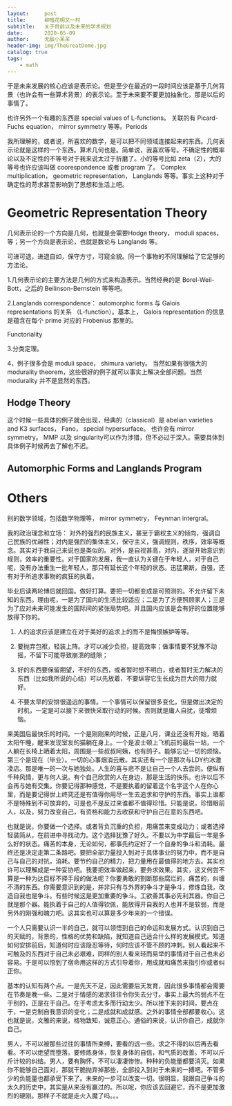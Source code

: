 ```yaml
---
layout:     post
title:      柳暗花明又一村
subtitle:   关于目前以及未来的学术规划
date:       2020-05-09
author:     无敌小呆呆
header-img: img/TheGreatDome.jpg
catalog: true
tags:
    - math
---
```


于是未来发展的核心应该是表示论。但是至少在最近的一段时间应该是基于几何背景（也许会有一些算术背景）的表示论。至于未来要不要更加抽象化，那是以后的事情了。

也许另外一个有趣的东西是 special values of L-functions。 关联的有 Picard-Fuchs equation， mirror symmetry 等等。Periods

我所理解的，或者说，所喜欢的数学，是可以把不同领域连接起来的东西。几何表示论就是这样的一个东西。算术几何也是。简单说，我喜欢等号。不确定性的概率论以及不定性的不等号对于我来说太过于折磨了。小的等号比如 zeta（2），大的等号也许应该叫做 coorespondence 或者 program 了。 Complex multiplication， geometric representation， Langlands 等等。事实上这种对于确定性的苛求甚至影响到了思想和生活上吧。

# Geometric Representation Theory

几何表示论的一个方向是几何，也就是会需要Hodge theory， moduli spaces，等；另一个方向是表示论，也就是数论与 Langlands 等。

可进可退，进退自如，保守方寸，可窥全貌。同一个事物的不同理解给了它足够的方法论。


1.几何表示论的主要方法是几何的方式来构造表示。当然经典的是 Borel-Weil-Bott，之后的 Beilinson-Bernstein 等等吧。

2.Langlands correspondence： automorphic forms 与 Galois representations 的关系 （L-function）。基本上， Galois representation 的信息是蕴含在每个 prime 对应的 Frobenius 那里的。

Functoriality

3.分类定理。

4，例子很多会是 moduli space， shimura variety。 当然如果有很强大的 modurality theorem，这些很好的例子就可以事实上解决全部问题。当然 modurality 并不是显然的东西。

## Hodge Theory
这个时候一些具体的例子就会出现，经典的（classical）是 abelian varieties and K3 surfaces， Fano， special hypersurface。 也许会有 mirror symmetry。
MMP 以及 singularity可以作为涉猎，但不必过于深入。需要具体到具体例子时候再去了解也不迟。

## Automorphic Forms and Langlands Program
# Others
  别的数学领域，包括数学物理等， mirror symmetry， Feynman intergral。



我的政治理念和立场： 对外的强烈的民族主义，甚至于霸权主义的倾向，强调自己民族的优越性；对内是强烈的集体主义，保守主义，强调规则，秩序，效率等概念。其实对于我自己来说也是类似的。对外，是自视甚高，对内，逐渐开始意识到规则，效率的重要性。对于国家的发展，我一直认为关键在于年轻人，对于自己呢，没有办法重生一批年轻人，那只有延长这个年轻的状态。迅猛果断，自强，还有对于所追求事物的疯狂的执着。

毕业后读两轮博后就回国。做好打算。要把一切都变成是可预测的。不允许留下未知的东西。理由呢，一是为了国内的生活比较适应；二是为了方便照顾家人；三是为了应对未来可能发生的国际间的紧张局势吧。并且国内应该是会有好的位置能够放得下你的。




1. 人的追求应该是建立在对于美好的追求上的而不是悔恨嫉妒等等。

2. 要抛弃包袱，轻装上阵。才可以减少负担，提高效率；做事情要不犹豫不动摇，不留下可能导致崩溃的缝隙；

3. 好的东西要保留期望，不好的东西，或者暂时想不明白，或者暂时无力解决的东西（比如我所说的心结）可以先放着，不要纵容它生长成为巨大的阻力就好。

4. 不要太早的安排很遥远的事情。一个事情可以保留很多变化，但是做出决定的时机，一定是可以接下来很快采取行动的时候。否则就是庸人自扰，徒增烦恼。

来美国后最快乐的时间。一个是刚刚来的时候，正是八月，课业还没有开始，晒着太阳午睡，醒来发现室友的猫躺在身上。一个是波士顿上飞机前的最后一站，一个人躺在长椅上晒着太阳，周围是一些叔叔阿姨，也有鸽子。能够忘记一切的烦恼。第三个是现在（毕业）。一切的心事烟消云散。其实还有一个是那次与LDY约冰激凌店。那是唯一的一次与她独处。人生的喜与悲不是让自己一个人去尝的。便纵有千种风情，更与何人说。有个自己欣赏的人在身边，那是生活的快乐。也许以后不会再与她有交集。你要记得那种感觉，不是要执着的留着这个名字这个人在你心里，而是要记得世上终究还是有值得你用尽一生去追求和守护的东西。事实上谁都不是特殊到不可放弃的，可是也不是反过来谁都不值得珍惜。只能是说，珍惜眼前人，以及，努力改变自己，有资格和能力去收获和守护自己在意的东西吧。

也就是说，你要做一个选择。或者背负沉重的负担，用痛苦来变成动力；或者选择轻装简从，在前进中寻找动力。这个选择犹豫了好久。不要以为中学最后一年是多么好的状态。痛苦的本身，无论如何，都事先约定好了一个自身的争斗和消耗。最终还是决定走第二条路吧。要把全部力量投入到对于具体事业的努力中，而不是自己与自己的对抗，消耗。要节约自己的精力，把力量用在最值得的地方去。其实也许可以理解成是一种妥协吧。我要把效率做起来，要务求效果。其实，这又何尝不算是一种为达目标不择手段的做法呢？你要勇敢的割断那些腐烂的，痛苦的，纠缠不清的东西。你需要意识到的是，并非只有与外界的争斗才是争斗，修炼自我，改造自我也是争斗。有些时候这是更加重要的争斗。工欲善其事必先利其器。你自己就是那个器。能执着于自己的人值得钦佩，能放得开自我的人也并不是软弱，而是另外的刚强和魄力吧。这其实也可以算是多少年来的一个错误。

一个人只需要认识一半的自己，就可以领悟到自己的命运和发展方式。认识到自己的天赋的，背景的，性格的优势和缺陷，就知道自己适合什么样的发展模式。知道如何安排前后，知道何时应该隐忍等待，何时应该不管不顾的冲刺。别人看起来不可触及的东西对于自己未必艰难，同样的别人看来轻而易举的事情对于自己也未必容易。于是可以悟到了宿命用这样的方式引导着你，用成就和痛苦来指引你或者纠正你。

基本的认知有两个点。一是先天不足，因此需要后天发育，因此很多事情都会需要在节奏是晚一些。二是对于情感的渴求往往令你失去分寸。事实上最大的弱点不在于别的，正是在于自己。在于考虑太多而行动太少。所以接下来的时间，要点在于，一是克制自我意识的变化；二是成就和成就感。之外的事情全部都要收心。这也就是说，文雅的来说，格物致知，诚意正心。通俗的来说，认识你自己，成就你自己。

男人，不可以被那些过往的事情所束缚，要看的远一些。求之不得的以后再去看看。不可以绝望而堕落。要修炼身体，恢复身体的自信，和气质的改善。不可以斤斤计较的纠结。男人，要有胸怀。不可以凄凄惨惨。种种的负能量都要消灭。如果你不能够自己面对，那就干脆抛弃掉那些，全部投入到对于未来的一搏吧。不管多少的负能量也都承受下来了。未来的一步可以改变一切。很明显，我跟自己争斗的太久的历史中，其实是从来没有赢过的。所以呢，你应该去回避它，而不是更加激烈的硬刚。那样子不就是走火入魔了吗。。。


